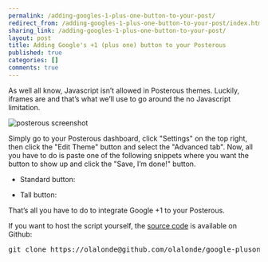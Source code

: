```yaml
---
permalink: /adding-googles-1-plus-one-button-to-your-post/
redirect_from: /adding-googles-1-plus-one-button-to-your-post/index.html/
sharing_link: /adding-googles-1-plus-one-button-to-your-post/
layout: post
title: Adding Google's +1 (plus one) button to your Posterous
published: true
categories: []
comments: true
---
```

<p>As well all know, Javascript isn&rsquo;t allowed in Posterous themes. Luckily, iframes are and that&rsquo;s what we&rsquo;ll use to go around the no Javascript limitation.</p>

<p><img src="http://i.imgur.com/DnUlw.png" alt="posterous screenshot" /></p>

<p>Simply go to your Posterous dashboard, click &quot;Settings&quot; on the top right, then click the &quot;Edit Theme&quot; button and select the &quot;Advanced tab&quot;. Now, all you have to do is paste one of the following snippets where you want the button to show up and click the &quot;Save, I&rsquo;m done!&quot; button.</p>

<ul>
<li>Standard button:</li>
</ul>


<p><script src="https://gist.github.com/1003860.js"></script></p>

<ul>
<li>Tall button:</li>
</ul>


<p><script src="https://gist.github.com/1003872.js"></script></p>

<p>That&rsquo;s all you have to do to integrate Google +1 to your Posterous.</p>

<p>If you want to host the script yourself, the <a href="https://github.com/olalonde/google-plusone-posterous">source code</a> is available on Github:</p>

<div class="CodeRay">
  <div class="code"><pre>git clone https://olalonde@github.com/olalonde/google-plusone-posterous.git</pre></div>
</div>
